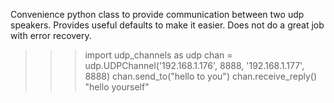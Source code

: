 Convenience python class to provide communication between two udp speakers.
Provides useful defaults to make it easier.    Does not do a great job
with error recovery.

>>> import udp_channels as udp
>>> chan = udp.UDPChannel('192.168.1.176', 8888, '192.168.1.177', 8888)
>>> chan.send_to("hello to you")
>>> chan.receive_reply()
"hello yourself"
